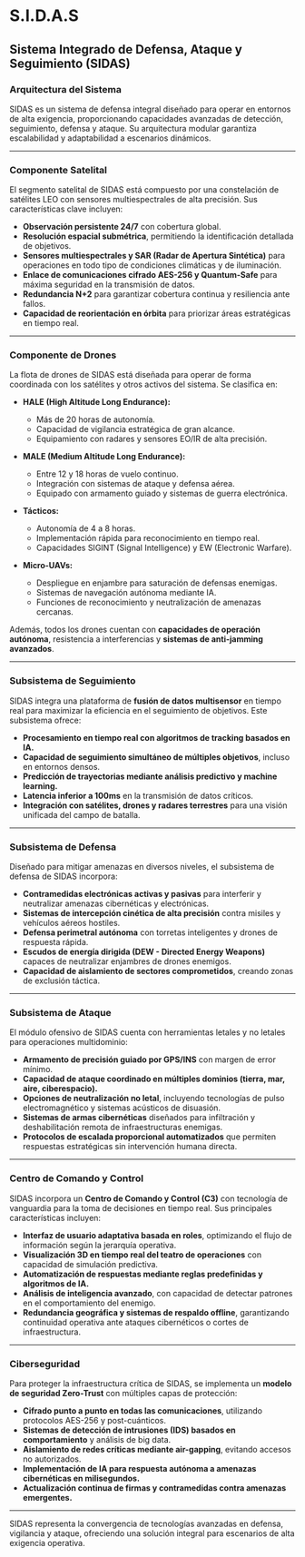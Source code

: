 # S.I.D.A.S
## Sistema Integrado de Defensa, Ataque y Seguimiento (SIDAS)

### Arquitectura del Sistema

SIDAS es un sistema de defensa integral diseñado para operar en entornos de alta exigencia, proporcionando capacidades avanzadas de detección, seguimiento, defensa y ataque. Su arquitectura modular garantiza escalabilidad y adaptabilidad a escenarios dinámicos.

---

### Componente Satelital

El segmento satelital de SIDAS está compuesto por una constelación de satélites LEO con sensores multiespectrales de alta precisión. Sus características clave incluyen:

- **Observación persistente 24/7** con cobertura global.
- **Resolución espacial submétrica**, permitiendo la identificación detallada de objetivos.
- **Sensores multiespectrales y SAR (Radar de Apertura Sintética)** para operaciones en todo tipo de condiciones climáticas y de iluminación.
- **Enlace de comunicaciones cifrado AES-256 y Quantum-Safe** para máxima seguridad en la transmisión de datos.
- **Redundancia N+2** para garantizar cobertura continua y resiliencia ante fallos.
- **Capacidad de reorientación en órbita** para priorizar áreas estratégicas en tiempo real.

---

### Componente de Drones

La flota de drones de SIDAS está diseñada para operar de forma coordinada con los satélites y otros activos del sistema. Se clasifica en:

- **HALE (High Altitude Long Endurance):**
  - Más de 20 horas de autonomía.
  - Capacidad de vigilancia estratégica de gran alcance.
  - Equipamiento con radares y sensores EO/IR de alta precisión.
  
- **MALE (Medium Altitude Long Endurance):**
  - Entre 12 y 18 horas de vuelo continuo.
  - Integración con sistemas de ataque y defensa aérea.
  - Equipado con armamento guiado y sistemas de guerra electrónica.
  
- **Tácticos:**
  - Autonomía de 4 a 8 horas.
  - Implementación rápida para reconocimiento en tiempo real.
  - Capacidades SIGINT (Signal Intelligence) y EW (Electronic Warfare).
  
- **Micro-UAVs:**
  - Despliegue en enjambre para saturación de defensas enemigas.
  - Sistemas de navegación autónoma mediante IA.
  - Funciones de reconocimiento y neutralización de amenazas cercanas.

Además, todos los drones cuentan con **capacidades de operación autónoma**, resistencia a interferencias y **sistemas de anti-jamming avanzados**.

---

### Subsistema de Seguimiento

SIDAS integra una plataforma de **fusión de datos multisensor** en tiempo real para maximizar la eficiencia en el seguimiento de objetivos. Este subsistema ofrece:

- **Procesamiento en tiempo real con algoritmos de tracking basados en IA.**
- **Capacidad de seguimiento simultáneo de múltiples objetivos**, incluso en entornos densos.
- **Predicción de trayectorias mediante análisis predictivo y machine learning.**
- **Latencia inferior a 100ms** en la transmisión de datos críticos.
- **Integración con satélites, drones y radares terrestres** para una visión unificada del campo de batalla.

---

### Subsistema de Defensa

Diseñado para mitigar amenazas en diversos niveles, el subsistema de defensa de SIDAS incorpora:

- **Contramedidas electrónicas activas y pasivas** para interferir y neutralizar amenazas cibernéticas y electrónicas.
- **Sistemas de intercepción cinética de alta precisión** contra misiles y vehículos aéreos hostiles.
- **Defensa perimetral autónoma** con torretas inteligentes y drones de respuesta rápida.
- **Escudos de energía dirigida (DEW - Directed Energy Weapons)** capaces de neutralizar enjambres de drones enemigos.
- **Capacidad de aislamiento de sectores comprometidos**, creando zonas de exclusión táctica.

---

### Subsistema de Ataque

El módulo ofensivo de SIDAS cuenta con herramientas letales y no letales para operaciones multidominio:

- **Armamento de precisión guiado por GPS/INS** con margen de error mínimo.
- **Capacidad de ataque coordinado en múltiples dominios (tierra, mar, aire, ciberespacio).**
- **Opciones de neutralización no letal**, incluyendo tecnologías de pulso electromagnético y sistemas acústicos de disuasión.
- **Sistemas de armas cibernéticas** diseñados para infiltración y deshabilitación remota de infraestructuras enemigas.
- **Protocolos de escalada proporcional automatizados** que permiten respuestas estratégicas sin intervención humana directa.

---

### Centro de Comando y Control

SIDAS incorpora un **Centro de Comando y Control (C3)** con tecnología de vanguardia para la toma de decisiones en tiempo real. Sus principales características incluyen:

- **Interfaz de usuario adaptativa basada en roles**, optimizando el flujo de información según la jerarquía operativa.
- **Visualización 3D en tiempo real del teatro de operaciones** con capacidad de simulación predictiva.
- **Automatización de respuestas mediante reglas predefinidas y algoritmos de IA.**
- **Análisis de inteligencia avanzado**, con capacidad de detectar patrones en el comportamiento del enemigo.
- **Redundancia geográfica y sistemas de respaldo offline**, garantizando continuidad operativa ante ataques cibernéticos o cortes de infraestructura.

---

### Ciberseguridad

Para proteger la infraestructura crítica de SIDAS, se implementa un **modelo de seguridad Zero-Trust** con múltiples capas de protección:

- **Cifrado punto a punto en todas las comunicaciones**, utilizando protocolos AES-256 y post-cuánticos.
- **Sistemas de detección de intrusiones (IDS) basados en comportamiento** y análisis de big data.
- **Aislamiento de redes críticas mediante air-gapping**, evitando accesos no autorizados.
- **Implementación de IA para respuesta autónoma a amenazas cibernéticas en milisegundos.**
- **Actualización continua de firmas y contramedidas contra amenazas emergentes.**

---

SIDAS representa la convergencia de tecnologías avanzadas en defensa, vigilancia y ataque, ofreciendo una solución integral para escenarios de alta exigencia operativa.

